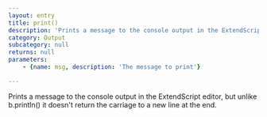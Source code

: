 ```yaml
---
layout: entry
title: print()
description: 'Prints a message to the console output in the ExtendScript editor, but unlike b.println() it doesn''t return the carriage to a new line at the end.'
category: Output
subcategory: null
returns: null
parameters:
    - {name: msg, description: 'The message to print'}

---
```

Prints a message to the console output in the ExtendScript editor, but unlike b.println() it doesn't return the carriage to a new line at the end.